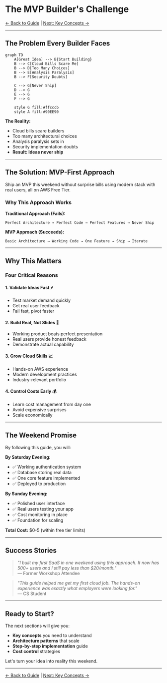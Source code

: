 # The MVP Builder's Challenge

[← Back to Guide](README.md) | [Next: Key Concepts →](02-key-concepts.md)

---

## The Problem Every Builder Faces

```mermaid
graph TD
    A[Great Idea] --> B{Start Building}
    B --> C[Cloud Bills Scare Me]
    B --> D[Too Many Choices]
    B --> E[Analysis Paralysis]
    B --> F[Security Doubts]

    C --> G[Never Ship]
    D --> G
    E --> G
    F --> G

    style G fill:#ffcccb
    style A fill:#90EE90
```

**The Reality:**

- Cloud bills scare builders
- Too many architectural choices
- Analysis paralysis sets in
- Security implementation doubts
- **Result: Ideas never ship**

---

## The Solution: MVP-First Approach

Ship an MVP this weekend without surprise bills using modern stack with real users, all on AWS Free Tier.

### Why This Approach Works

**Traditional Approach (Fails):**

```
Perfect Architecture → Perfect Code → Perfect Features → Never Ship
```

**MVP Approach (Succeeds):**

```
Basic Architecture → Working Code → One Feature → Ship → Iterate
```

---

## Why This Matters

### Four Critical Reasons

#### 1. **Validate Ideas Fast** ⚡

- Test market demand quickly
- Get real user feedback
- Fail fast, pivot faster

#### 2. **Build Real, Not Slides** 🚀

- Working product beats perfect presentation
- Real users provide honest feedback
- Demonstrate actual capability

#### 3. **Grow Cloud Skills** 📈

- Hands-on AWS experience
- Modern development practices
- Industry-relevant portfolio

#### 4. **Control Costs Early** 💰

- Learn cost management from day one
- Avoid expensive surprises
- Scale economically

---

## The Weekend Promise

By following this guide, you will:

**By Saturday Evening:**

- ✅ Working authentication system
- ✅ Database storing real data
- ✅ One core feature implemented
- ✅ Deployed to production

**By Sunday Evening:**

- ✅ Polished user interface
- ✅ Real users testing your app
- ✅ Cost monitoring in place
- ✅ Foundation for scaling

**Total Cost:** $0-5 (within free tier limits)

---

## Success Stories

> _"I built my first SaaS in one weekend using this approach. It now has 500+ users and I still pay less than $20/month."_  
> — Former Workshop Attendee

> _"This guide helped me get my first cloud job. The hands-on experience was exactly what employers were looking for."_  
> — CS Student

---

## Ready to Start?

The next sections will give you:

- **Key concepts** you need to understand
- **Architecture patterns** that scale
- **Step-by-step implementation** guide
- **Cost control** strategies

Let's turn your idea into reality this weekend.

---

[← Back to Guide](README.md) | [Next: Key Concepts →](02-key-concepts.md)
